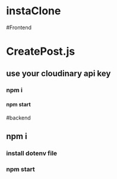 # instaClone 
#Frontend

 # CreatePost.js 
 ## use your cloudinary api key
### npm i
#### npm start

#backend

## npm i
### install dotenv file
### npm start

